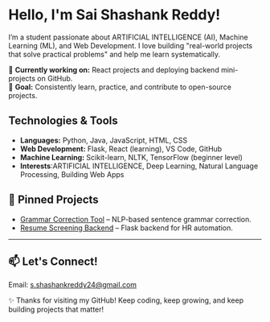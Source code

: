 # Hello, I'm Sai Shashank Reddy! 

I’m a student passionate about ARTIFICIAL INTELLIGENCE (AI), Machine Learning (ML), and Web Development.
I love building "real-world projects that solve practical problems" and help me learn systematically.

🚀 **Currently working on:** React projects and deploying backend mini-projects on GitHub.  
🎯 **Goal:** Consistently learn, practice, and contribute to open-source projects.


##  Technologies & Tools
- **Languages:** Python, Java, JavaScript, HTML, CSS
- **Web Development:** Flask, React (learning), VS Code, GitHub
- **Machine Learning:** Scikit-learn, NLTK, TensorFlow (beginner level)
- **Interests**:ARTIFICIAL INTELLIGENCE, Deep Learning, Natural Language Processing, Building Web Apps



## 📌 Pinned Projects

- [Grammar Correction Tool](https://github.com/shashank263/grammer-correction) – NLP-based sentence grammar correction.
- [Resume Screening Backend](https://github.com/shashank263/resume_screening) – Flask backend for HR automation.


---

## 📫 Let's Connect!
Email: [s.shashankreddy24@gmail.com](mailto:s.shashankreddy24@gmail.com)
  
✨ Thanks for visiting my GitHub! Keep coding, keep growing, and keep building projects that matter! 
